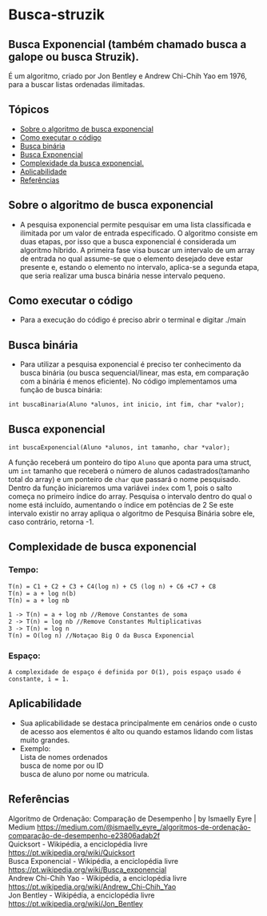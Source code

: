 # Busca-struzik

## Busca Exponencial (também chamado busca a galope ou busca Struzik).<br>
É um algoritmo, criado por Jon Bentley e Andrew Chi-Chih Yao em 1976, para a buscar listas ordenadas ilimitadas.

## Tópicos

- [Sobre o algoritmo de busca exponencial](#sobre-o-algoritmo-de-busca-exponencial)
- [Como executar o código](#como-executar-o-código)
- [Busca binária](#busca-binária) 
- [Busca Exponencial](#busca-exponencial)
- [Complexidade da busca exponencial.](#complexidade-de-busca-exponencial)
- [Aplicabilidade](#aplicabilidade)
- [Referências](#referência) 

## Sobre o algoritmo de busca exponencial<br>

- A pesquisa exponencial permite pesquisar em uma lista classificada e ilimitada por um valor de entrada especificado. O algoritmo consiste em duas etapas, por isso que a busca exponencial é considerada um algoritmo híbrido. A primeira fase visa buscar um intervalo de um array de entrada no qual assume-se que o elemento desejado deve estar presente e, estando o elemento no intervalo, aplica-se a segunda etapa, que seria realizar uma busca binária nesse intervalo pequeno. 

## Como executar o código<br>
- Para a execução do código é preciso abrir o terminal e digitar ./main

## Busca binária<br>
- Para utilizar a pesquisa exponencial é preciso ter conhecimento da busca binária (ou busca sequencial/linear, mas esta, em comparação com a binária é menos eficiente). No código implementamos uma função de busca binária:

```
int buscaBinaria(Aluno *alunos, int inicio, int fim, char *valor);
```
## Busca exponencial<br>

```
int buscaExponencial(Aluno *alunos, int tamanho, char *valor);
```
A função receberá um  ponteiro do tipo ```Aluno``` que aponta para uma struct, um ```int``` tamanho que receberá o número de alunos cadastrados(tamanho total do array) e um ponteiro de ```char```  que passará o nome pesquisado. Dentro da função iniciaremos uma variávei ```index``` com 1, pois o salto começa no primeiro índice do array. Pesquisa o intervalo dentro do qual o nome está incluído, aumentando o índice em potências de 2
Se este intervalo existir no array apliqua o algoritmo de Pesquisa Binária sobre ele, caso contrário, retorna -1.

## Complexidade de busca exponencial
### Tempo:
```
T(n) = C1 + C2 + C3 + C4(log n) + C5 (log n) + C6 +C7 + C8
T(n) = a + log n(b)
T(n) = a + log nb

1 -> T(n) = a + log nb //Remove Constantes de soma
2 -> T(n) = log nb //Remove Constantes Multiplicativas
3 -> T(n) = log n
T(n) = O(log n) //Notaçao Big O da Busca Exponencial 
```
### Espaço:
```
A complexidade de espaço é definida por O(1), pois espaço usado é constante, i = 1.
```
## Aplicabilidade
- Sua aplicabilidade se destaca principalmente em cenários onde o custo de acesso aos elementos é alto ou quando estamos lidando com listas muito grandes.
- Exemplo:<br> Lista de nomes ordenados<br> busca de nome por ou ID<br> busca de aluno por nome ou matricula.

## Referências
Algoritmo de Ordenação: Comparação de Desempenho | by Ismaelly Eyre | Medium
https://medium.com/@ismaelly_eyre_/algoritmos-de-ordenação-comparação-de-desempenho-e23806adab2f<br>
Quicksort - Wikipédia, a enciclopédia livre
https://pt.wikipedia.org/wiki/Quicksort<br>
Busca Exponencial - Wikipédia, a enciclopédia livre
https://pt.wikipedia.org/wiki/Busca_exponencial<br>
Andrew Chi-Chih Yao - Wikipédia, a enciclopédia livre
https://pt.wikipedia.org/wiki/Andrew_Chi-Chih_Yao<br>
Jon Bentley - Wikipédia, a enciclopédia livre
https://pt.wikipedia.org/wiki/Jon_Bentley


